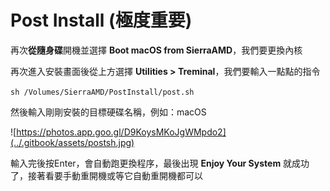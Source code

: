 # Post Install \(極度重要\)

再次**從隨身碟**開機並選擇 **Boot macOS from SierraAMD**，我們要更換內核

再次進入安裝畫面後從上方選擇 **Utilities &gt; Treminal**，我們要輸入一點點的指令

 `sh /Volumes/SierraAMD/PostInstall/post.sh` 

然後輸入剛剛安裝的目標硬碟名稱，例如：macOS

![https://photos.app.goo.gl/D9KoysMKoJgWMpdo2](../.gitbook/assets/postsh.jpg)

輸入完後按Enter，會自動跑更換程序，最後出現 **Enjoy Your System** 就成功了，接著看要手動重開機或等它自動重開機都可以

